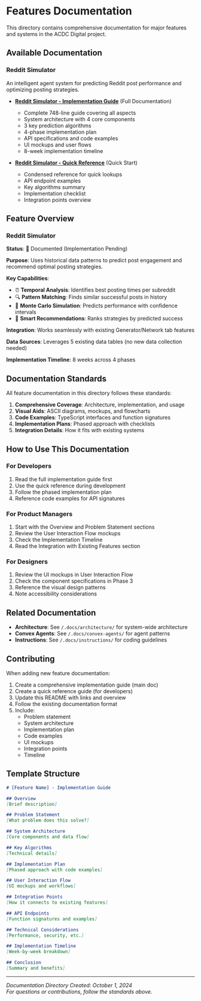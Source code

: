 # Features Documentation

This directory contains comprehensive documentation for major features and systems in the ACDC Digital project.

## Available Documentation

### Reddit Simulator
An intelligent agent system for predicting Reddit post performance and optimizing posting strategies.

- **[Reddit Simulator - Implementation Guide](./reddit-simulator.md)** (Full Documentation)
  - Complete 748-line guide covering all aspects
  - System architecture with 4 core components
  - 3 key prediction algorithms
  - 4-phase implementation plan
  - API specifications and code examples
  - UI mockups and user flows
  - 8-week implementation timeline
  
- **[Reddit Simulator - Quick Reference](./reddit-simulator-quick-reference.md)** (Quick Start)
  - Condensed reference for quick lookups
  - API endpoint examples
  - Key algorithms summary
  - Implementation checklist
  - Integration points overview

## Feature Overview

### Reddit Simulator

**Status**: 📄 Documented (Implementation Pending)

**Purpose**: Uses historical data patterns to predict post engagement and recommend optimal posting strategies.

**Key Capabilities**:
- ⏰ **Temporal Analysis**: Identifies best posting times per subreddit
- 🔍 **Pattern Matching**: Finds similar successful posts in history
- 🎲 **Monte Carlo Simulation**: Predicts performance with confidence intervals
- 🎯 **Smart Recommendations**: Ranks strategies by predicted success

**Integration**: Works seamlessly with existing Generator/Network tab features

**Data Sources**: Leverages 5 existing data tables (no new data collection needed)

**Implementation Timeline**: 8 weeks across 4 phases

## Documentation Standards

All feature documentation in this directory follows these standards:

1. **Comprehensive Coverage**: Architecture, implementation, and usage
2. **Visual Aids**: ASCII diagrams, mockups, and flowcharts
3. **Code Examples**: TypeScript interfaces and function signatures
4. **Implementation Plans**: Phased approach with checklists
5. **Integration Details**: How it fits with existing systems

## How to Use This Documentation

### For Developers
1. Read the full implementation guide first
2. Use the quick reference during development
3. Follow the phased implementation plan
4. Reference code examples for API signatures

### For Product Managers
1. Start with the Overview and Problem Statement sections
2. Review the User Interaction Flow mockups
3. Check the Implementation Timeline
4. Read the Integration with Existing Features section

### For Designers
1. Review the UI mockups in User Interaction Flow
2. Check the component specifications in Phase 3
3. Reference the visual design patterns
4. Note accessibility considerations

## Related Documentation

- **Architecture**: See `/.docs/architecture/` for system-wide architecture
- **Convex Agents**: See `/.docs/convex-agents/` for agent patterns
- **Instructions**: See `/.docs/instructions/` for coding guidelines

## Contributing

When adding new feature documentation:

1. Create a comprehensive implementation guide (main doc)
2. Create a quick reference guide (for developers)
3. Update this README with links and overview
4. Follow the existing documentation format
5. Include:
   - Problem statement
   - System architecture
   - Implementation plan
   - Code examples
   - UI mockups
   - Integration points
   - Timeline

## Template Structure

```markdown
# [Feature Name] - Implementation Guide

## Overview
[Brief description]

## Problem Statement
[What problem does this solve?]

## System Architecture
[Core components and data flow]

## Key Algorithms
[Technical details]

## Implementation Plan
[Phased approach with code examples]

## User Interaction Flow
[UI mockups and workflows]

## Integration Points
[How it connects to existing features]

## API Endpoints
[Function signatures and examples]

## Technical Considerations
[Performance, security, etc.]

## Implementation Timeline
[Week-by-week breakdown]

## Conclusion
[Summary and benefits]
```

---

*Documentation Directory Created: October 1, 2024*  
*For questions or contributions, follow the standards above.*
